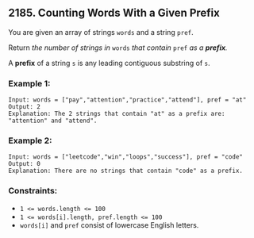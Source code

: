## 2185. Counting Words With a Given Prefix

You are given an array of strings ```words``` and a string ```pref```.

Return *the number of strings in* ```words``` *that contain* ```pref``` *as a **prefix**.*

A **prefix** of a string ```s``` is any leading contiguous substring of ```s```.

### Example 1:
```
Input: words = ["pay","attention","practice","attend"], pref = "at"
Output: 2
Explanation: The 2 strings that contain "at" as a prefix are: "attention" and "attend".
```
### Example 2:
```
Input: words = ["leetcode","win","loops","success"], pref = "code"
Output: 0
Explanation: There are no strings that contain "code" as a prefix.
```

### Constraints:

* ```1 <= words.length <= 100```
* ```1 <= words[i].length, pref.length <= 100```
* ```words[i]``` and ```pref``` consist of lowercase English letters.